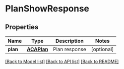 # PlanShowResponse

## Properties
Name | Type | Description | Notes
------------ | ------------- | ------------- | -------------
**plan** | [**ACAPlan**](ACAPlan.md) | Plan response | [optional] 

[[Back to Model list]](../README.md#documentation-for-models) [[Back to API list]](../README.md#documentation-for-api-endpoints) [[Back to README]](../README.md)


